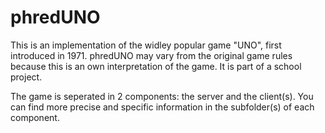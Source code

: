 # phredUNO
This is an implementation of the widley popular game "UNO", first introduced in 1971. phredUNO may vary from the original game rules because this is an own interpretation of the game. It is part of a school project.

The game is seperated in 2 components: the server and the client(s). You can find more precise and specific information in the subfolder(s) of each component.

